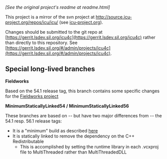 *[See the original project's readme at readme.html]*

This project is a mirror of the svn project at http://source.icu-project.org/repos/icu/icu/ (see [icu-project.org](http://icu-project.org)).

Changes should be submitted to the git repo at [https://gerrit.lsdev.sil.org/icu4c](https://gerrit.lsdev.sil.org/icu4c) rather than directly to this repository. See [https://gerrit.lsdev.sil.org/#/admin/projects/icu4c](https://gerrit.lsdev.sil.org/#/admin/projects/icu4c).

## Special long-lived branches ##

**Fieldworks**

Based on the 54.1 release tag, this branch contains some specific changes for the [Fieldworks project](https://github.com/sillsdev/fieldworks)

**MinimumStaticallyLinked54 / MinimumStaticallyLinked56**

These branches are based on -- but have two major differences from -- the 54.1 resp. 56.1 release tags:

- It is a "minimum" build as described [here](https://github.com/sillsdev/icu-dotnet#windows-1)
- It is statically linked to remove the dependency on the C++ Redistributable
	- This is accomplished by setting the runtime library in each .vcxproj file to MultiThreaded rather than MultiThreadedDLL
